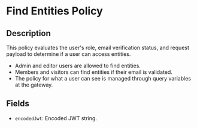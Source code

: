 # Find Entities Policy

## Description

This policy evaluates the user's role, email verification status, and request payload to determine if a user can access entities.

- Admin and editor users are allowed to find entities.
- Members and visitors can find entities if their email is validated.
- The policy for what a user can see is managed through query variables at the gateway.

## Fields

- `encodedJwt`: Encoded JWT string.
